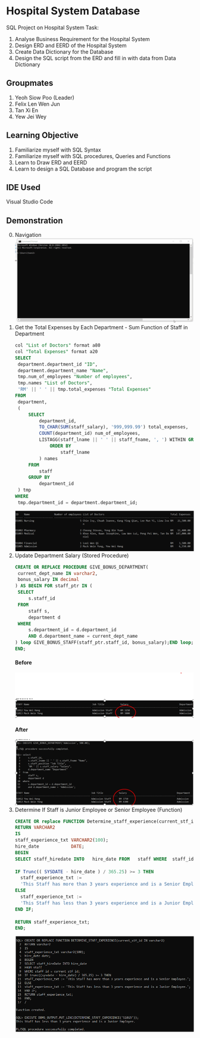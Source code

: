 # Hospital System Database
SQL Project on Hospital System
Task:
1. Analyse Business Requirement for the Hospital System
2. Design ERD and EERD of the Hospital System
3. Create Data Dictionary for the Database
4. Design the SQL script from the ERD and fill in with data from Data Dictionary

## Groupmates
1. Yeoh Siow Poo (Leader)
2. Felix Len Wen Jun
3. Tan Xi En
4. Yew Jei Wey

## Learning Objective
1. Familiarize myself with SQL Syntax
2. Familiarize myself with SQL procedures, Queries and Functions
3. Learn to Draw ERD and EERD
4. Learn to design a SQL Database and program the script

## IDE Used
Visual Studio Code

## Demonstration
0. Navigation
   ![Group Script](Images/Navigation.gif)
1. Get the Total Expenses by Each Department - Sum Function of Staff in Department
   ``` sql
   col "List of Doctors" format a80 
   col "Total Expenses" format a20
   SELECT
    department.department_id "ID",
    department.department_name "Name",
    tmp.num_of_employees "Number of employees",
    tmp.names "List of Doctors",
    'RM' || ' ' || tmp.total_expenses "Total Expenses"
   FROM
    department,
    (
        SELECT
            department_id,
            TO_CHAR(SUM(staff_salary), '999,999.99') total_expenses,
            COUNT(department_id) num_of_employees,
            LISTAGG(staff_lname || ' ' || staff_fname, ', ') WITHIN GROUP (
                ORDER BY
                    staff_lname
            ) names
        FROM
            staff
        GROUP BY
            department_id
    ) tmp
   WHERE
    tmp.department_id = department.department_id;
   ```
   ![Query](Images/1.png)
2. Update Department Salary (Stored Procedure)
   ``` sql
   CREATE OR REPLACE PROCEDURE GIVE_BONUS_DEPARTMENT(
    current_dept_name IN varchar2,
    bonus_salary IN decimal
   ) AS BEGIN FOR staff_ptr IN (
    SELECT
        s.staff_id
    FROM
        staff s,
        department d
    WHERE
        s.department_id = d.department_id
        AND d.department_name = current_dept_name
   ) loop GIVE_BONUS_STAFF(staff_ptr.staff_id, bonus_salary);END loop;
   END;
   ```
   #### Before ####
   ![Before Procedure](Images/before_2.png)
   #### After ####
   ![After Procedure](Images/after_2.png)
3. Determine If Staff is Junior Employee or Senior Employee (Function)
    ``` sql
    CREATE OR replace FUNCTION Determine_staff_experience(current_stf_id IN VARCHAR2)
    RETURN VARCHAR2
    IS
    staff_experience_txt VARCHAR2(100);
    hire_date            DATE;
    BEGIN
    SELECT staff_hiredate INTO   hire_date FROM   staff WHERE  staff_id = current_stf_id;

    IF Trunc(( SYSDATE - hire_date ) / 365.25) >= 3 THEN
      staff_experience_txt :=
      'This Staff has more than 3 years experience and is a Senior Employee.';
    ELSE
      staff_experience_txt :=
      'This Staff has less than 3 years experience and is a Junior Employee.';
    END IF;

    RETURN staff_experience_txt;
    END;  
    ```
    ![Function](Images/3.png)
